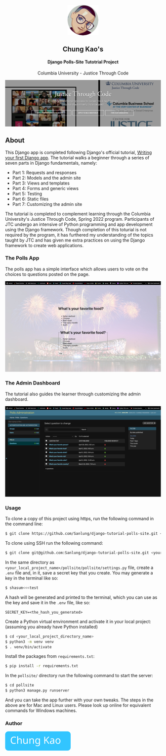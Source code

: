 <p align="center"><img width="100" src="./pollsite/polls/static/polls/images/avatar.png" /></p>
<h2 align="center">Chung Kao's</h2>
<h4 align="center">Django Polls-Site Tutotrial Project</h4>
<p align="center">Columbia University - Justice Through Code</p>
<p align="center"><img width="600" src="./pollsite/polls/static/polls/images/jtc_site_screenshot.png" /></p>

## About

This Django app is completed following Django's official tutorial, [Writing your first Django app](https://docs.djangoproject.com/en/4.0/intro/tutorial01/). The tutorial walks a beginner through a series of seven parts in Django fundamentals, namely:

- Part 1: Requests and responses
- Part 2: Models and the admin site
- Part 3: Views and templates
- Part 4: Forms and generic views
- Part 5: Testing
- Part 6: Static files
- Part 7: Customizing the admin site

The tutorial is completed to complement learning through the Columbia University's Justice Through Code, Spring 2022 program. Participants of JTC undergo an intensive of Python programming and app development using the Django framework. Though completion of this toturial is not required by the program, it has furthered my understanding of the topics taught by JTC and has given me extra practices on using the Django framework to create web applications.

### The Polls App

The polls app has a simple interface which allows users to vote on the choices to questions posted on the page.

![Django polls site](./pollsite/polls/static/polls/images/app.jpg)

### The Admin Dashboard

The tutorial also guides the learner through customizing the admin dashboard.

![Django admin page](./pollsite/polls/static/polls/images/admin.png)

### Usage

To clone a copy of this project using https, run the following command in the command line:

```bash
$ git clone https://github.com/Sanlung/django-tutorial-polls-site.git <your_project_directory_name>
```

To clone using SSH run the following command:

```bash
$ git clone git@github.com:Sanlung/django-tutorial-polls-site.git <your_project_directory_name>
```

In the same directory as `<your_local_project_name>/pollsite/pollsite/settings.py` file, create a `.env` file and, in it, save a secret key that you create. You may generate a key in the terminal like so:

```bash
$ shasum<<<test
```

A hash will be generated and printed to the terminal, which you can use as the key and save it in the `.env` file, like so:

```.env
SECRET_KEY=<the_hash_you_generated>
```

Create a Python virtual environment and activate it in your local project: (assuming you already have Python installed)

```bash
$ cd <your_local_project_directory_name>
$ python3 -m venv venv
$ . venv/bin/activate
```

Install the packages from `requirements.txt`:

```bash
$ pip install -r requirements.txt
```

In the `pollsite/` directory run the following command to start the server:

```bash
$ cd pollsite
$ python3 manage.py runserver
```

And you can take the app further with your own tweaks. The steps in the above are for Mac and Linux users. Please look up online for equivalent commands for Windows machines.

### Author

[![Chung Kao](./pollsite/polls/static/polls/images/Chung_button.svg)](https://github.com/Sanlung)
